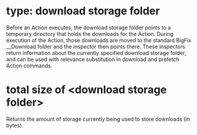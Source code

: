 # type: download storage folder

Before an Action executes, the download storage folder points to a temporary directory that holds the downloads for the Action.  During execution of the Action, those downloads are moved to the standard BigFix __Download folder and the inspector then points there. These inspectors return information about the currently specified download storage folder, and can be used with relevance substitution in download and prefetch Action commands.

# total size of &lt;download storage folder&gt;

Returns the amount of storage currently being used to store downloads (in bytes).
